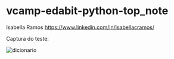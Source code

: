 # vcamp-edabit-python-top_note
Isabella Ramos https://www.linkedin.com/in/isabellacramos/

Captura do teste:

![dicionario](https://user-images.githubusercontent.com/90662086/161062299-c4c5dcad-5828-4aff-9a5b-0ed3cdb0926f.png)



